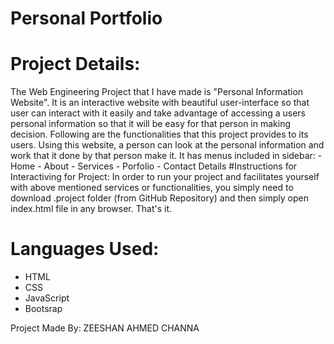 # Personal Portfolio

# Project Details:
The Web Engineering Project that I have made is "Personal Information Website". It is an interactive website with beautiful user-interface so that user can interact with it easily and take advantage of accessing a users personal information so that it will be easy for that person in making decision. Following are the functionalities that this project provides to its users.  Using this website, a person can look at the personal information and work that it done by that person make it. It has menus included in sidebar:  - Home - About - Services - Porfolio - Contact Details   #Instructions for Interactiving for Project: In order to run your project and facilitates yourself with above mentioned services or functionalities, you simply need to download .project folder (from GitHub Repository) and then simply open index.html file in any browser. That's it.

# Languages Used:
- HTML 
- CSS 
- JavaScript 
- Bootsrap

Project Made By: ZEESHAN AHMED CHANNA
